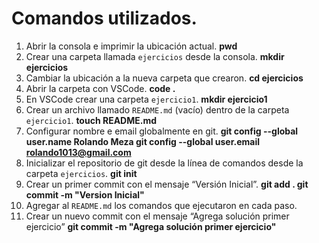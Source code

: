 # Comandos utilizados.

1. Abrir la consola e imprimir la ubicación actual. **pwd**
2. Crear una carpeta llamada `ejercicios` desde la consola. **mkdir ejercicios**
3. Cambiar la ubicación a la nueva carpeta que crearon. **cd ejercicios**
4. Abrir la carpeta con VSCode. **code .**
5. En VSCode crear una carpeta `ejercicio1`. **mkdir ejercicio1**
6. Crear un archivo llamado `README.md` (vacío) dentro de la carpeta `ejercicio1`. **touch README.md**
7. Configurar nombre e email globalmente en git. **git config --global user.name Rolando Meza  git config --global user.email rolando1013@gmail.com**
8. Inicializar el repositorio de git desde la línea de comandos desde la carpeta `ejercicios`. **git init**
9. Crear un primer commit con el mensaje “Versión Inicial”. **git add . git commit -m "Version Inicial"**
10. Agregar al `README.md` los comandos que ejecutaron en cada paso.
11. Crear un nuevo commit con el mensaje “Agrega solución primer ejercicio” **git commit -m "Agrega solución primer ejercicio"**
 